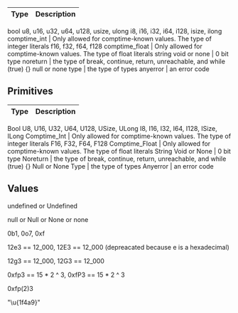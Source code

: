 Type | Description
---- | :---------:
bool
u8, u16, u32, u64, u128, usize, ulong
i8, i16, i32, i64, i128, isize, ilong
comptime_int | Only allowed for comptime-known values. The type of integer literals
f16, f32, f64, f128
comptime_float | Only allowed for comptime-known values. The type of float literals
string
void or none | 0 bit type
noreturn | the type of break, continue, return, unreachable, and while (true) {}
null or none
type | the type of types
anyerror | an error code

## Primitives
Type | Description
---- | :---------:
Bool
U8, U16, U32, U64, U128, USize, ULong
I8, I16, I32, I64, I128, ISize, ILong
Comptime_Int | Only allowed for comptime-known values. The type of integer literals
F16, F32, F64, F128
Comptime_Float | Only allowed for comptime-known values. The type of float literals
String
Void or None | 0 bit type
Noreturn | the type of break, continue, return, unreachable, and while (true) {}
Null or None
Type | the type of types
Anyerror | an error code

## Values
undefined or Undefined

null or Null or None or none

0b1, 0o7, 0xf

12e3 == 12_000, 12E3 == 12_000 (depreacated because e is a hexadecimal)

12g3 == 12_000, 12G3 == 12_000

0xfp3 == 15 * 2 ^ 3, 0xfP3 == 15 * 2 ^ 3

0xfp(2)3

"\u{1f4a9}"
